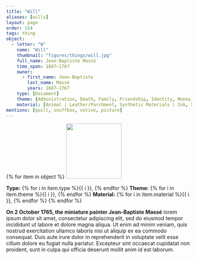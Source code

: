 ```yaml
---
title: "Will"
aliases: [wills]
layout: page
order: 154
tags: thing
object:
  - letter: "W"
    name: "Will"
    thumbnail: "figures/things/will.jpg"
    full_name: Jean-Baptiste Massé
    time_span: 1687–1767
    owner:
      - first_name: Jean-Baptiste
        last_name: Massé
        years: 1687–1767
    type: [Document]
    theme: [Administration, Death, Family, Friendship, Identity, Money, Religion]
    material: [Animal | Leather/Parchment, Synthetic Materials | Ink, Synthetic Materials | Paper]
mentions: [quill, snuffbox, votive, picture]
---
```


{% for item in object %}
<img src="/_assets/images/{{ item.thumbnail }}" width="150"/>

**Type:** {% for i in item.type %}{{ i }}, {% endfor %}
**Theme:** {% for i in item.theme %}{{ i }}, {% endfor %}
**Material:** {% for i in item.material %}{{ i }}, {% endfor %}
{% endfor %}

**On 2 October 1765, the miniature painter Jean-Baptiste Massé** lorem ipsum dolor sit amet, consectetur adipiscing elit, sed do eiusmod tempor incididunt ut labore et dolore magna aliqua. Ut enim ad minim veniam, quis nostrud exercitation ullamco laboris nisi ut aliquip ex ea commodo consequat. Duis aute irure dolor in reprehenderit in voluptate velit esse cillum dolore eu fugiat nulla pariatur. Excepteur sint occaecat cupidatat non proident, sunt in culpa qui officia deserunt mollit anim id est laborum.